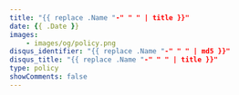 ```yaml
---
title: "{{ replace .Name "-" " " | title }}"
date: {{ .Date }}
images:
    - images/og/policy.png
disqus_identifier: "{{ replace .Name "-" " " | md5 }}"
disqus_title: "{{ replace .Name "-" " " | title }}"
type: policy
showComments: false
---
```


